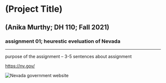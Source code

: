 # (Project Title)
## (Anika Murthy; DH 110; Fall 2021)

### assignment 01; heurestic eveluation of Nevada

---

purpose of the assignment – 3-5 sentences about assignment

https://nv.gov/

![Nevada government website](nevadaGovWebsite.png)
